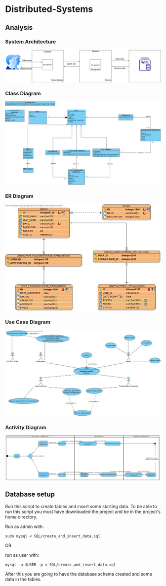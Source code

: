 # Distributed-Systems


## Analysis

### System Architecture

![System Architecture](Analysis/System_architecture.jpg)

### Class Diagram

![Class Diagram](Analysis/Class_Diagram.jpg)

### ER Diagram

![Entity Relationship Diagram](Analysis/Entity_Relationship_Diagram.jpg)

### Use Case Diagram

![Use Case Diagram](Analysis/Use_Case_Diagram.jpg)

### Activity Diagram

![Activity Diagram](Analysis/Activity_Diagram.jpg)


## Database setup

Run this script to create tables and insert some starting data. To be able to run this script you must have downloaded the project and be in the project's home directory.

Run as admin with:
```
sudo mysql < SQL/create_and_insert_data.sql 
```

OR

run as user with:
```
mysql -u $USER -p < SQL/create_and_insert_data.sql
```


After this you are going to have the database schema created and some data in the tables.

